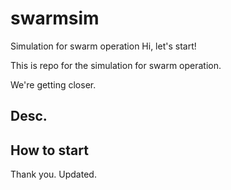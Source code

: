 # swarmsim
Simulation for swarm operation
Hi, let's start!

This is repo for the simulation for swarm operation.

We're getting closer.
## Desc.

## How to start

Thank you.
Updated.